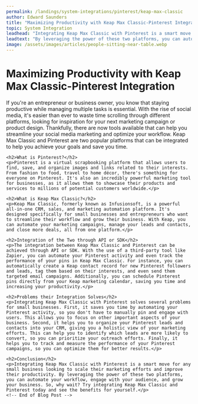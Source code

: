 ```yaml
---
permalink: /landings/system-integrations/pinterest/keap-max-classic
author: Edward Saunders
title: "Maximizing Productivity with Keap Max Classic-Pinterest Integration"
topic: System Integration
leadhead: "Integrating Keap Max Classic with Pinterest is a smart move for any small business looking to scale their marketing efforts and improve their productivity"
leadtext: "By leveraging the power of these two platforms, you can automate your workflow, engage with your audience, and grow your business. So, why wait? Try integrating Keap Max Classic and Pinterest today and see the benefits for yourself."
image: /assets/images/articles/people-sitting-near-table.webp
---
```

<div class="arttext">    <!-- Start of Blog Post -->
    <h1>Maximizing Productivity with Keap Max Classic-Pinterest Integration</h1>
    <p>If you're an entrepreneur or business owner, you know that staying productive while managing multiple tasks is essential. With the rise of social media, it's easier than ever to waste time scrolling through different platforms, looking for inspiration for your next marketing campaign or product design. Thankfully, there are now tools available that can help you streamline your social media marketing and optimize your workflow. Keap Max Classic and Pinterest are two popular platforms that can be integrated to help you achieve your goals and save you time.</p>

    <h2>What is Pinterest?</h2>
    <p>Pinterest is a virtual scrapbooking platform that allows users to find, save, and organize images and links related to their interests. From fashion to food, travel to home décor, there's something for everyone on Pinterest. It's also an incredibly powerful marketing tool for businesses, as it allows them to showcase their products and services to millions of potential customers worldwide.</p>

    <h2>What is Keap Max Classic?</h2>
    <p>Keap Max Classic, formerly known as Infusionsoft, is a powerful all-in-one CRM, sales, and marketing automation platform. It's designed specifically for small businesses and entrepreneurs who want to streamline their workflow and grow their business. With Keap, you can automate your marketing campaigns, manage your leads and contacts, and close more deals, all from one platform.</p>

    <h2>Integration of the Two through API or SDK</h2>
    <p>The integration between Keap Max Classic and Pinterest can be achieved through API or SDK. With the use of a third-party tool like Zapier, you can automate your Pinterest activity and even track the performance of your pins in Keap Max Classic. For instance, you can automatically create a Keap contact record for new Pinterest followers and leads, tag them based on their interests, and even send them targeted email campaigns. Additionally, you can schedule Pinterest pins directly from your Keap marketing calendar, saving you time and increasing your productivity.</p>

    <h2>Problems their Integration Solves</h2>
    <p>Integrating Keap Max Classic with Pinterest solves several problems for small businesses. First, it saves you time by automating your Pinterest activity, so you don't have to manually pin and engage with users. This allows you to focus on other important aspects of your business. Second, it helps you to organize your Pinterest leads and contacts into your CRM, giving you a holistic view of your marketing efforts. This can help you to identify which leads are more likely to convert, so you can prioritize your outreach efforts. Finally, it helps you to track and measure the performance of your Pinterest campaigns, so you can optimize them for better results.</p>

    <h2>Conclusion</h2>
    <p>Integrating Keap Max Classic with Pinterest is a smart move for any small business looking to scale their marketing efforts and improve their productivity. By leveraging the power of these two platforms, you can automate your workflow, engage with your audience, and grow your business. So, why wait? Try integrating Keap Max Classic and Pinterest today and see the benefits for yourself.</p>
    <!-- End of Blog Post -->
</div>